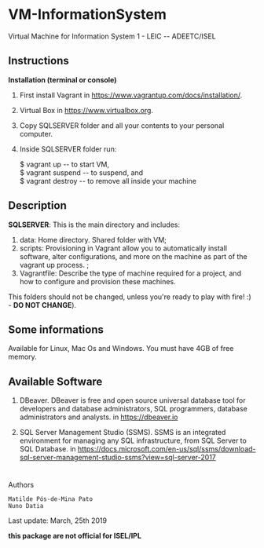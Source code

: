 # VM-InformationSystem
Virtual Machine for Information System 1 - LEIC -- ADEETC/ISEL 

## Instructions

**Installation (terminal or console)**

1. First install Vagrant in https://www.vagrantup.com/docs/installation/.

2. Virtual Box in https://www.virtualbox.org.

3. Copy SQLSERVER folder and all your contents to your personal computer.

4. Inside SQLSERVER folder run:<br>

	$ vagrant up  		--  to start VM, <br>
	$ vagrant suspend 	-- 	to suspend, and <br>
	$ vagrant destroy 	-- 	to remove all inside your machine <br>

## Description

**SQLSERVER**: This is the main directory and includes:

1. data: Home directory. Shared folder with VM;
2. scripts: Provisioning in Vagrant allow you to automatically install software, alter configurations, and more on the machine as part of the vagrant up process. ;
3. Vagrantfile: Describe the type of machine required for a project, and how to configure and provision these machines.

This folders should not be changed, unless you're ready to play with fire! :) - **DO NOT CHANGE**).
	
 
## Some informations

Available for Linux, Mac Os and Windows. You must have 4GB of free memory.


## Available Software

1. DBeaver. DBeaver is free and open source universal database tool for developers and database administrators, SQL programmers, database administrators and analysts. in https://dbeaver.io

2. SQL Server Management Studio (SSMS). SSMS is an integrated environment for managing any SQL infrastructure, from SQL Server to SQL Database. in https://docs.microsoft.com/en-us/sql/ssms/download-sql-server-management-studio-ssms?view=sql-server-2017

# 

<p>Authors</p>

	Matilde Pós-de-Mina Pato 
	Nuno Datia 

Last update: March, 25th 2019 

**this package are not official for ISEL/IPL**